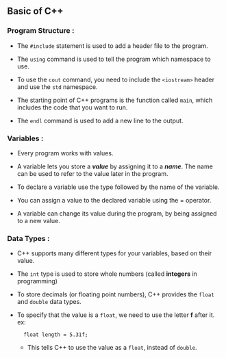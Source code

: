 ## Basic of C++

### Program Structure :

- The `#include` statement is used to add a header file to the program.

- The `using` command is used to tell the program which namespace to use.

- To use the `cout` command, you need to include the `<iostream>` header and use the `std` namespace.

- The starting point of C++ programs is the function called `main`, which includes the code that you want to run.

- The `endl` command is used to add a new line to the output.

### Variables :

- Every program works with values.

- A variable lets you store a **_value_** by assigning it to a **_name_**. The name can be used to refer to the value later in the program.

- To declare a variable use the type followed by the name of the variable.

- You can assign a value to the declared variable using the = operator.

- A variable can change its value during the program, by being assigned to a new value.

### Data Types :

- C++ supports many different types for your variables, based on their value.

- The ```int``` type is used to store whole numbers (called **integers** in programming)

- To store decimals (or floating point numbers), C++ provides the ```float``` and ```double``` data types.

- To specify that the value is a ```float```, we need to use the letter **f** after it. ex:

        float length = 5.31f;

    - This tells C++ to use the value as a ```float```, instead of ```double```.
